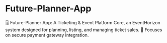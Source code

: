 # Future-Planner-App
🗓️ Future-Planner App: A Ticketing &amp; Event Platform Core, an EventHorizon system designed for planning, listing, and managing ticket sales. 🎫 Focuses on secure payment gateway integration.
